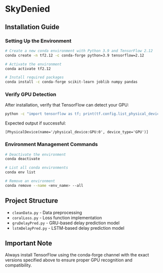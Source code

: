 # SkyDenied

## Installation Guide

### Setting Up the Environment

```bash
# Create a new conda environment with Python 3.9 and TensorFlow 2.12
conda create -n tf2.12 -c conda-forge python=3.9 tensorflow=2.12

# Activate the environment
conda activate tf2.12

# Install required packages
conda install -c conda-forge scikit-learn joblib numpy pandas
```

### Verify GPU Detection

After installation, verify that TensorFlow can detect your GPU:

```bash
python -c "import tensorflow as tf; print(tf.config.list_physical_devices('GPU'))"
```

Expected output if successful:
```
[PhysicalDevice(name='/physical_device:GPU:0', device_type='GPU')]
```

### Environment Management Commands

```bash
# Deactivate the environment
conda deactivate

# List all conda environments
conda env list

# Remove an environment
conda remove --name <env_name> --all
```

## Project Structure

- `cleanData.py` - Data preprocessing
- `coralLoss.py` - Loss function implementation
- `gruDelayPred.py` - GRU-based delay prediction model
- `lstmDelayPred.py` - LSTM-based delay prediction model

## Important Note

Always install TensorFlow using the conda-forge channel with the exact versions specified above to ensure proper GPU recognition and compatibility.
